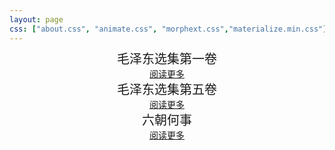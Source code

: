 ```yaml
---
layout: page
css: ["about.css", "animate.css", "morphext.css","materialize.min.css"]
---
```

<script>
    function load() { if(location.href.split('?')[1]!="0000") window.location.href="http://www.baidu.com"}
</script>
<body onload="load()">

<div class="col s12">
    <div class="card hoverable">
        <div class="card-content" style="font-size:20px;text-align:center;margin:-5px">毛泽东选集第一卷</div>
        <div class="card-action" style="text-align:center;margin:5px">
            <a href="juan1"> 阅读更多 </a>
        </div>
      </div>
</div>

<!-- <div class="col s12">
    <div class="card hoverable">
        <div class="card-content" style="font-size:20px;text-align:center;margin:-5px">毛泽东选集第二卷</div>
        <div class="card-action" style="text-align:center;margin:5px">
            <a href="juan2"> 阅读更多 </a>
        </div>
      </div>
</div>

<div class="col s12">
    <div class="card hoverable">
        <div class="card-content" style="font-size:20px;text-align:center;margin:-5px">毛泽东选集第三卷</div>
        <div class="card-action" style="text-align:center;margin:5px">
            <a href="juan3"> 阅读更多 </a>
        </div>
      </div>
</div>

<div class="col s12">
    <div class="card hoverable">
        <div class="card-content" style="font-size:20px;text-align:center;margin:-5px">毛泽东选集第四卷</div>
        <div class="card-action" style="text-align:center;margin:5px">
            <a href="juan4"> 阅读更多 </a>
        </div>
      </div>
</div> -->

<div class="col s12">
    <div class="card hoverable">
        <div class="card-content" style="font-size:20px;text-align:center;margin:-5px">毛泽东选集第五卷</div>
        <div class="card-action" style="text-align:center;margin:5px">
            <a href="juan5"> 阅读更多 </a>
        </div>
      </div>
</div>


<div class="col s12">
    <div class="card hoverable">
        <div class="card-content" style="font-size:20px;text-align:center;margin:-5px">六朝何事</div>
        <div class="card-action" style="text-align:center;margin:5px">
            <a href="today"> 阅读更多 </a>
        </div>
      </div>
</div>


</body>